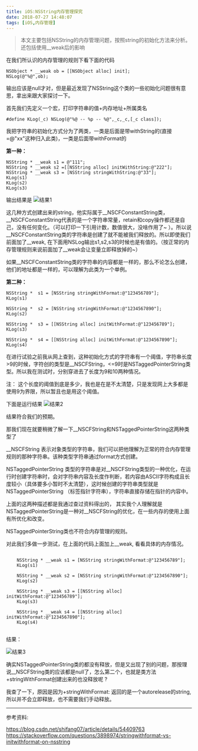 ```yaml
---
title: iOS:NSString内存管理探究
date: 2018-07-27 14:48:07
tags: [iOS,内存管理]
---
```


>本文主要包括NSString的内存管理问题，按照string的初始化方法来分析。还包括使用__weak后的影响

在我们所认识的内存管理的规则下看下面的代码

    NSObject * __weak ob = [[NSObject alloc] init];
    NSLog(@"%@",ob);

输出应该是null才对，但是最近发现了NSString这个类的一些初始化问题很有意思，拿出来跟大家探讨一下。

首先我们先定义一个宏，打印字符串的值+内存地址+所属类名

    #define KLog(_c) NSLog(@"%@ -- %p -- %@",_c,_c,[_c class]);

我把字符串的初始化方式分为了两类，一类是后面是带withString的(直接=@"xx"这种归入此类)，一类是后面带withFormat的

**第一种：**

```onjc
NSString * __weak s1 = @"111";
NSString * __weak s2 =[[NSString alloc] initWithString:@"222"];
NSString * __weak s3 = [NSString stringWithString:@"33"];
KLog(s1)
KLog(s2)
KLog(s3)
```

输出结果是
![结果1](https://upload-images.jianshu.io/upload_images/1491333-2fb6e5d3c59b6488.png?imageMogr2/auto-orient/strip%7CimageView2/2/w/1240)

<!-- more -->

这几种方式创建出来的string，他实际属于__NSCFConstantString类，__NSCFConstantString代表的是一个字符串常量，retain和copy操作都还是自己，没有任何变化。（可以打印一下引用计数，数值很大，没啥作用了~ ）。所以说__NSCFConstantString类的字符串是创建了就不能被我们释放的。所以即使我们前面加了__weak, 在下面用NSLog输出s1,s2,s3的时候也是有值的。（按正常的内存管理规则来说前面加了__weak会让变量立即释放掉的~）

如果__NSCFConstantString类的字符串的内容都是一样的，那么不论怎么创建，他们的地址都是一样的，可以理解为此类为一个单例。


**第二种：**

```objc
NSString *  s1 = [NSString stringWithFormat:@"123456789"];
KLog(s1)

NSString *  s2 = [NSString stringWithFormat:@"1234567890"];
KLog(s2)

NSString *  s3 = [[NSString alloc] initWithFormat:@"123456789"];
KLog(s3)

NSString *  s4 = [[NSString alloc] initWithFormat:@"1234567890"];
KLog(s4)
```



在进行试验之前我从网上查到，这种初始化方式的字符串有一个阈值，字符串长度>9的时候，字符创的类型是__NSCFString，<=9时是NSTaggedPointerString类型。所以我在测试时，分别穿进去了长度为9和10两种情况。

注： 这个长度的阈值到底是多少，我也是在是不太清楚，只是发现网上大多都是使用9为界限，所以暂且也是用这个阈值。


下面是运行结果
![结果2](https://upload-images.jianshu.io/upload_images/1491333-4b2acf4c8946cb61.png?imageMogr2/auto-orient/strip%7CimageView2/2/w/1240)


结果符合我们的预期。

那我们现在就要稍微了解一下__NSCFString和NSTaggedPointerString这两种类型了

__NSCFString 表示对象类型的字符串，我们可以把他理解为正常的符合内存管理规则的那种字符串。该种类型字符串通过format方式创建。

NSTaggedPointerString 类型的字符串是对__NSCFString类型的一种优化，在运行时创建字符串时，会对字符串内容及长度作判断，若内容由ASCII字符构成且长度较小（具体要多小暂时不太清楚），这时候创建的字符串类型就是 NSTaggedPointerString （标签指针字符串），字符串直接存储在指针的内容中。

上面的这两种描述都是我通过查过资料得出的， 其实我个人理解就是NSTaggedPointerString是一种对__NSCFString的优化，在一些内存的使用上面有所优化和改变。

NSTaggedPointerString类也不符合内存管理的规则。

对此我们多做一步测试，在上面的代码上面加上__weak, 看看具体的内存情况。

```objc

    NSString * __weak s1 = [NSString stringWithFormat:@"123456789"];
    KLog(s1)

    NSString * __weak s2 = [NSString stringWithFormat:@"1234567890"];
    KLog(s2)

    NSString * __weak s3 = [[NSString alloc] initWithFormat:@"123456789"];
    KLog(s3)

    NSString * __weak s4 = [[NSString alloc] initWithFormat:@"1234567890"];
    KLog(s4)
    
```
   
    
结果：

![结果3](https://upload-images.jianshu.io/upload_images/1491333-4cd36812bac3becf.png?imageMogr2/auto-orient/strip%7CimageView2/2/w/1240)


确实NSTaggedPointerString类的都没有释放，但是又出现了别的问题，那按理说__NSCFString类的应该都是null了，怎么第二个，也就是类方法+stringWithFormat创建出来的也没释放呢 ? 

我查了一下，原因是因为+stringWithFormat: 返回的是一个autorelease的string, 所以并不会立即释放，也不需要我们手动释放。


-----
参考资料:

https://blog.csdn.net/shifang07/article/details/54409763
https://stackoverflow.com/questions/3898974/stringwithformat-vs-initwithformat-on-nsstring




